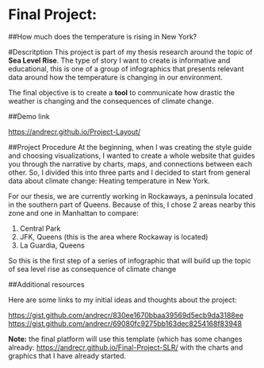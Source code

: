 

# Final Project:
##How much does the temperature is rising in New York?

#Descritption
This project is part of my thesis research around the topic of **Sea Level Rise**. The type of story I want to create is informative and educational, this is one of a group of infographics that presents relevant data around how the temperature is changing in our environment.

The final objective is to create a **tool** to communicate how drastic the weather is changing and the consequences of climate change. 

##Demo link

https://andrecr.github.io/Project-Layout/

##Project Procedure
At the beginning, when I was creating the style guide and choosing visualizations,  I wanted to create a whole website that guides you through the narrative by charts, maps, and connections between each other.  So, I divided this into three parts and I decided to start from general data about climate change: Heating temperature in New York.

For our thesis, we are currently working in Rockaways, a peninsula located in the southern part of Queens. Because of this, I chose 2 areas nearby this zone and one in Manhattan to compare:

1. Central Park
2. JFK, Queens (this is the area where Rockaway is located)
3. La Guardia, Queens

So this is the first step of a series of infographic that will build up the topic of sea level rise as consequence of climate change

##Additional resources

Here are some links to my initial ideas and thoughts about the project:

https://gist.github.com/andrecr/830ee1670bbaa39569d5ecb9da3188ee
https://gist.github.com/andrecr/69080fc9275bb163dec8254168f83948


**Note:** the final platform will use this template (which has some changes already: https://andrecr.github.io/Final-Project-SLR/   with the charts and graphics that I have already started.



